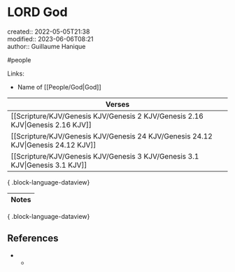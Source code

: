 # LORD God

created:: 2022-05-05T21:38  
modified:: 2023-06-06T08:21  
author:: Guillaume Hanique

#people

Links:

- Name of [[People/God\|God]]

| Verses                                                                               |
| ------------------------------------------------------------------------------------ |
| [[Scripture/KJV/Genesis KJV/Genesis 2 KJV/Genesis 2.16 KJV\|Genesis 2.16 KJV]]    |
| [[Scripture/KJV/Genesis KJV/Genesis 24 KJV/Genesis 24.12 KJV\|Genesis 24.12 KJV]] |
| [[Scripture/KJV/Genesis KJV/Genesis 3 KJV/Genesis 3.1 KJV\|Genesis 3.1 KJV]]      |

{ .block-language-dataview}

| Notes |
| ----- |

{ .block-language-dataview}

## References

- -
